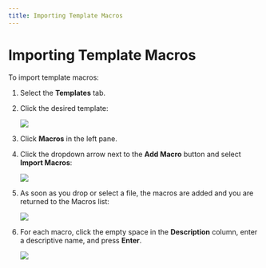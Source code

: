 ```yaml
---
title: Importing Template Macros
---
```


# Importing Template Macros

To import template macros:

1. Select the **Templates** tab.
2. Click the desired template:

   ![](/img/Template-Select.png) 
3. Click **Macros** in the left pane.
4. Click the dropdown arrow next to the **Add Macro** button and select **Import Macros**:

   ![](/img/Template-Macros-Import.png)

5. As soon as you drop or select a file, the macros are added and you are returned to the Macros list:

    ![](/img/Macros-Imported-List.png)

6. For each macro, click the empty space in the **Description** column, enter a descriptive name, and press **Enter**.

    ![](/img/Macros-Imported-List-Description.png)
